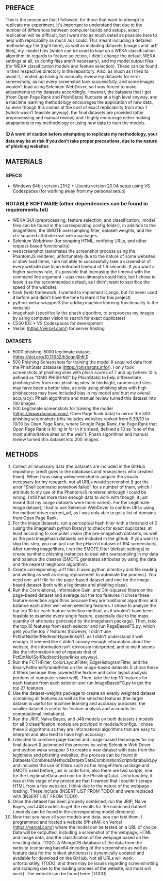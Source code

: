 ## PREFACE
This is the procedure that I followed, for those that want to attempt to replicate my experiment. 
It's important to understand that due to the number of differences between computer builds and setups, exact replication will be difficult, but I went into as much detail as possible here to help with replicability as much as I could. This meant including a detailed methodology file (right here), 
as well as including datasets (images and .arff files), my .model files (which can be used to load up a WEKA classification algorithm; in regards to feature selection, 
I didn't change the default WEKA settings at all, so config files aren't necessary), and my model output files (for WEKA classification models and feature selection). 
These can be found in their respective directory in the repository. Also, as much as I tried to avoid it, I ended up having to manually review my datasets for error screenshots, as not every screenshot took successfully, and some images wouldn't load using Selenium WebDriver, so I was forced to make adjustments to my datasets accordingly. However, the datasets that I got (from Open Page Rank and PhishStats) fluctuate at a high level anyway, and a machine learning methodology encourages the application of new data, so even though this comes at the cost of exact replicability from step 1 (which wasn't feasible anyway), the final datasets are provided (after preprocessing and manual review) and I highly encourage either making adaptations to my methodology or using new data to train the models.
#### 🛈 A word of caution before attempting to replicate my methodology, your data may be at risk if you don't take proper precautions, due to the nature of phishing websites
## MATERIALS
### SPECS
  - Windows 64bit version 21H2 + Ubuntu version 20.04 setup using VS Codespaces (for working away from my personal setup)
### NOTABLE SOFTWARE (other dependencies can be found in requirements.txt)
  - WEKA GUI (preprocessing, feature selection, and classification; .model files can be found in the corresponding config folder), in addition to the imagefilters, the   SMOTE oversampling filter, dataset-weights, and the chi-squared attribute eval weka packages.
  - Selenium Webdriver (for scraping HTML, verifying URLs, and other request-based functionality)
  - webscreenshot (automates the screenshot process using the PhantomJS renderer; unfortunately due to the nature of some websites or slow load times, I am not able to   successfully take a screenshot of every website due to an enforced timeout of 1.8 seconds. If you want a higher success rate, it's possible that increasing the timeout with the command line argument --ajax-max-timeouts could help, but I chose to leave it as the recommended default, as I didn't want to sacrifice the speed of the website).
  - flask (web framework; I wanted to implement Django, but I'd never used it before and didn't have the time to learn it for this project)
  - python-weka-wrapper3 (for adding machine learning functionality to the website)
  - imagehash (specifically the phash algorithm, to preprocess my images by using computer vision to search for exact duplicates)
  - CS50 IDE + VS Codespaces for development
  - Vercel (https://vercel.com/) for server hosting
### DATASETS
  - 5000 phishing-5000 legitimate dataset (https://doi.org/10.17632/h3cgnj8hft.1)
  - 500 Phishing Screenshots for training the model (I acquired data from the PhishStats database (https://phishstats.info/). I only took screenshots of phishing sites with phish scores of 7 and up (where 10 is defined as "OMG PHISHING" by PhishStats) to help differentiate phishing sites from non-phishing sites. In hindsight, randomized sites may have been a better idea, as only using phishing sites with high phishscores may have included bias in my model and hurt my overall accuracy). Phash algorithms and manual review turned this dataset into 100 images.
  - 500 Legitimate screenshots for training the model (https://www.domcop.com/, Open Page Rank data) to mirror the 500 phishing screenshots (this includes websites ranked from 6.39/10 to 10/10 by Open Page Rank, where Google Page Rank, the Page Rank that Open Page Rank is filling in for in it's stead, defined a 10 as "one of the most authoritative sites on the web"). Phash algorithms and manual review turned this dataset into 200 images.
## METHODS
1. Collect all necessary data (the datasets are included in the GitHub repository; credit goes to the databases and researchers who created them). 
When I was using webscreenshot to acquire the visuals necessary for my research, not all URLs would screenshot (I got the error "Shell command somehow failed" for a number of them, which I attribute to my use of the PhantomJS renderer, although I could be wrong. I still had more than enough data to work with though, it just meant that my image datasets were more varied). For the Legitimate image dataset, I had to use Selenium WebDriver to confirm URLs using the method driver.current_url, as I was only able to get a list of domains from Open Page Rank.
2. For the image datasets, run a perceptual hash filter with a threshold of 0 (using the imagehash python library) to check for exact duplicates, 
at least according to computer vision (the pre-imagehash datasets, as well as the post imagehash datasets are included in the github. 
If you want to skip this step, you can just use the pHash'd dataset of 194 screenshots). After running imagefilters, I ran the SMOTE filter (default settings) to create synthetic phishing instances to deal with oversampling in my data and balance the classes (SMOTE generates attributes by using the data and the nearest neighbors algorithm).
3. Create corresponding .arff files (I used python directory and file reading and writing as well as string replacement to automate the process). 
You need one .arff file for the page-based dataset and one for the image-based dataset (both with a legitimate and phishing class).
4. Run the Correlational, Information Gain, and Chi-squared filters on the page-based dataset and average out the top features (I chose these feature-selection algorithms because they are traditional algorithms and balance each other well when selecting features. I chose to analyze the top top 10 for each feature selection method, as it wouldn't have been feasible to examine every single feature, especially due to the mass quantity of attributes generated by the imagehash package). Then, take the top 10 features from each selector and run PageBasedFS.py, which gets you the top 7 features (however, I didn't use PctExtNullSelfRedirectHyperlinksRT, as I didn't understand it well enough. It seemed like it didn't convey enough information about the website, the information isn't obviously interpreted, and to me it seems like the information kind of repeats that of PctExtNullSelfRedirectHyperlinks anyway). 
5. Run the FCTHFilter, ColorLayoutFilter, EdgeHistogramFilter, and the BinaryPatternsPyramidFilter on the image-based datasets (I chose these 4 filters because they covered the texture and color layout analysis portions of computer vision well). Then, take the top 10 features for each feature from each selector and run ImageBasedFS.py to get the top 27 features.
6. Use the dataset-weights package to create an evenly weighted dataset combining all features as well as the selected features (the larger dataset is useful for machine learning and accuracy purposes, the smaller dataset is useful for feature analysis and accounts for computational limitations).
7. Run the JRIP, Naive Bayes, and J48 models on both datasets (.models for all 3 classification models are provided in models/<dataset>/configs. I chose these 3 algorithms as they are informational algorithms that are easy to interpret and also tend to have high accuracy)
8. I decided to combine page-based and image-based techniques for my final dataset (I automated this process by using Selenium Web Driver and python weka wrapper 3 to create a new dataset with data from the legitimate and phishing websites; this process can be found in Datasets/CombinedMethodsDatset/DataCombinationScript/databuild.py and includes the use of filters such as the ImageFilters package and SMOTE used before, just in code form; also there are two scripts, one for the LegitimateData and one for the PhishingData). Unfortunately, it was at this stage of my procedure that I learned that I couldn't scrape HTML from a few websites, I think due to the nature of the webpage loading. These include (INSERT LIST FROM TODO) and were replaced with (INSERT LIST FROM TODO).
9. Once the dataset has been properly combined, run the JRIP, Naive Bayes, and J48 models to get the results for the combined dataset (.models can be found in the corresponding model directory)
10. Now that you have all your models and data, you can test them. I programmed and hosted a website (PhishAI) on Vercel (https://vercel.com/) where the model can be tested on a URL of choice. Data will be outputted, including a screenshot of the webpage, HTML and image data, and the classification of the webpage based on the resulting data. TODO: A MongoDB database of the data from the website (containing base64 encoding of the screenshots as well as feature data for the ranked attributes) is dynamically updated and available for download on the GitHub. Not all URLs will work, unfortunately, (TODO: and there may be issues regarding screenshotting and scraping due to the loading process of the website, but most will work). The website can be found here: (TODO)
